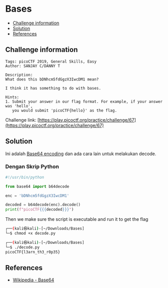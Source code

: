 # Bases

- [Challenge information](#challenge-information)
- [Solution](#solution)
- [References](#references)

## Challenge information
```
Tags: picoCTF 2019, General Skills, Easy
Author: SANJAY C/DANNY T
 
Description:
What does this bDNhcm5fdGgzX3IwcDM1 mean? 

I think it has something to do with bases.

Hints:
1. Submit your answer in our flag format. For example, if your answer was 'hello', 
   you would submit 'picoCTF{hello}' as the flag.
```
Challenge link: [https://play.picoctf.org/practice/challenge/67](https://play.picoctf.org/practice/challenge/67)

## Solution

Ini adalah [Base64 encoding](https://en.wikipedia.org/wiki/Base64) dan ada cara lain untuk melakukan decode.

### Dengan Skrip Python

```python
#!/usr/bin/python

from base64 import b64decode

enc = 'bDNhcm5fdGgzX3IwcDM1'

decoded = b64decode(enc).decode()
print(f"picoCTF{{{decoded}}}")
```

Then we make sure the script is executable and run it to get the flag
```bash
┌──(kali㉿kali)-[~/Downloads/Bases]
└─$ chmod +x decode.py     

┌──(kali㉿kali)-[~/Downloads/Bases]
└─$ ./decode.py       
picoCTF{l3arn_th3_r0p35}
```

## References

- [Wikipedia - Base64](https://en.wikipedia.org/wiki/Base64)
